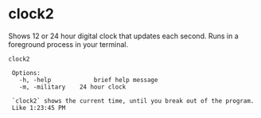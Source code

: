 # clock2
Shows 12 or 24 hour digital clock that updates each second.  Runs in a foreground process in your terminal.

    clock2 
     
     Options:
       -h, -help            brief help message
       -m, -military 	24 hour clock
    
     `clock2` shows the current time, until you break out of the program.
     Like 1:23:45 PM
    
